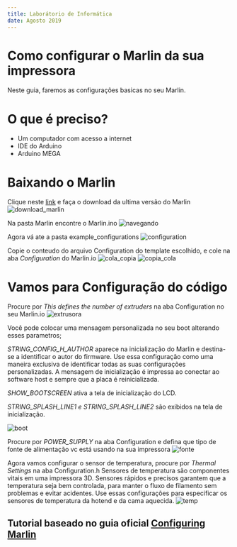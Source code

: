 ```yaml
---
title: Laborátorio de Informática
date: Agosto 2019
---
```


#  Como configurar o Marlin da sua impressora

Neste guia, faremos as configurações basicas no seu Marlin.

#  O que é preciso?

- Um computador com acesso a internet
- IDE do Arduino
- Arduino MEGA 

# Baixando o Marlin 

Clique neste [link](https://github.com/MarlinFirmware/Marlin) e faça o download da ultima versão do Marlin
![download_marlin](img/download_marlin.png) 

Na pasta Marlin encontre o Marlin.ino
![navegando](img/navegando.png) 

Agora vá ate a pasta example_configurations
![configuration](img/configuration.png) 

Copie o conteudo do arquivo Configuration do template escolhido, e cole na aba *Configuration* do Marlin.io
![cola_copia](img/cola_copia.png) 
![copia_cola](img/copia_cola.png) 


# Vamos para Configuração do código

Procure por *This defines the number of extruders* na aba Configuration no seu Marlin.io
![extrusora](img/extrusora.png) 

Você pode colocar uma mensagem personalizada no seu boot alterando esses parametros;

*STRING_CONFIG_H_AUTHOR* aparece na inicialização do Marlin e destina-se a identificar o autor do firmware. Use essa configuração como uma maneira exclusiva de identificar todas as suas configurações personalizadas. A mensagem de inicialização é impressa ao conectar ao software host e sempre que a placa é reinicializada.

*SHOW_BOOTSCREEN* ativa a tela de inicialização do LCD.

*STRING_SPLASH_LINE1 e STRING_SPLASH_LINE2* são exibidos na tela de inicialização.

![boot](img/boot.png) 

Procure por *POWER_SUPPLY* na aba Configuration e defina que tipo de fonte de alimentação vc está usando na sua impressora
![fonte](img/fonte.png) 

Agora vamos configurar o sensor de temperatura, procure por *Thermal Settings* na aba Configuration.h
Sensores de temperatura são componentes vitais em uma impressora 3D. Sensores rápidos e precisos garantem que a temperatura seja bem controlada, para manter o fluxo de filamento sem problemas e evitar acidentes. Use essas configurações para especificar os sensores de temperatura  da hotend e da cama aquecida.
![temp](img/temp.png) 


## Tutorial baseado no guia oficial [Configuring Marlin](http://marlinfw.org/docs/configuration/configuration.html) 
